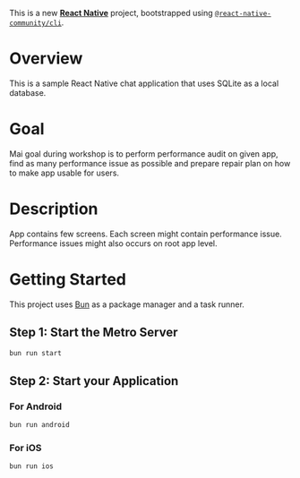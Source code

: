 This is a new [**React Native**](https://reactnative.dev) project, bootstrapped using [`@react-native-community/cli`](https://github.com/react-native-community/cli).

# Overview

This is a sample React Native chat application that uses SQLite as a local database.

# Goal

Mai goal during workshop is to perform performance audit on given app, find as many performance issue as possible and prepare repair plan on how to make app usable for users.

# Description

App contains few screens. Each screen might contain performance issue. Performance issues might also occurs on root app level.

# Getting Started

This project uses [Bun](https://bun.sh/) as a package manager and a task runner.

## Step 1: Start the Metro Server

```bash
bun run start
```

## Step 2: Start your Application

### For Android

```bash
bun run android
```

### For iOS

```bash
bun run ios
```
